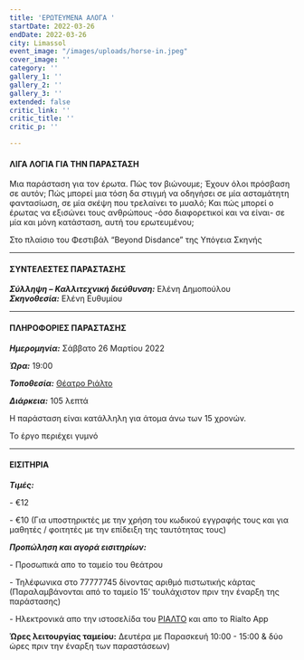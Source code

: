 ```yaml
---
title: 'ΕΡΩΤΕΥΜΕΝΑ ΑΛΟΓΑ '
startDate: 2022-03-26
endDate: 2022-03-26
city: Limassol
event_image: "/images/uploads/horse-in.jpeg"
cover_image: ''
category: ''
gallery_1: ''
gallery_2: ''
gallery_3: ''
extended: false
critic_link: ''
critic_title: ''
critic_p: ''

---
```

#### ΛΙΓΑ ΛΟΓΙΑ ΓΙΑ ΤΗΝ ΠΑΡΑΣΤΑΣΗ

Μια παράσταση για τον έρωτα. Πώς τον βιώνουμε; Έχουν όλοι πρόσβαση σε αυτόν; Πώς μπορεί μια τόση δα στιγμή να οδηγήσει σε μία ασταμάτητη φαντασίωση, σε μία σκέψη που τρελαίνει το μυαλό; Και πώς μπορεί ο έρωτας να εξισώνει τους ανθρώπους -όσο διαφορετικοί και να είναι- σε μία και μόνη κατάσταση, αυτή του ερωτευμένου;

Στο πλαίσιο του Φεστιβάλ “Beyond Disdance” της Υπόγεια Σκηνής

***

#### ΣΥΝΤΕΛΕΣΤΕΣ ΠΑΡΑΣΤΑΣΗΣ

**_Σύλληψη – Καλλιτεχνική διεύθυνση:_** Ελένη Δημοπούλου  
**_Σκηνοθεσία:_** Ελένη Ευθυμίου

***

#### ΠΛΗΡΟΦΟΡΙΕΣ ΠΑΡΑΣΤΑΣΗΣ

**_Ημερομηνία:_** Σάββατο 26 Μαρτίου 2022

**_Ώρα:_** 19:00

**_Τοποθεσία:_** [Θέατρο Ριάλτο](https://www.google.com/maps/place/Rialto+Theatre/@34.6797612,33.043364,17z/data=!3m1!4b1!4m5!3m4!1s0x14e7331ab1ec9197:0xdf6e42bed1d077b1!8m2!3d34.6797568!4d33.0455527)

**_Διάρκεια:_** 105 λεπτά

Η παράσταση είναι κατάλληλη για άτομα άνω των 15 χρονών.

Το έργο περιέχει γυμνό

***

#### ΕΙΣΙΤΗΡΙΑ

**_Τιμές:_**

\- €12

\- €10 (Για υποστηρικτές με την  χρήση του κωδικού εγγραφής τους και για μαθητές / φοιτητές με την επίδειξη της ταυτότητας τους)

**_Προπώληση και αγορά εισιτηρίων:_**

\- Προσωπικά απο το ταμείο του θεάτρου

\- Τηλέφωνικα στο 77777745 δίνοντας αριθμό πιστωτικής κάρτας (Παραλαμβάνονται από το ταμείο 15’ τουλάχιστον πριν την έναρξη της παράστασης)

\- Ηλεκτρονικά απο την ιστοσελίδα του [ΡΙΑΛΤΟ](https://rialto.interticket.com/program/eroteumena-alogaen-dynamei-ensemble-2547 "Ριάλτο") και απο το Rialto App

**Ώρες λειτουργίας ταμείου:** Δευτέρα με Παρασκευή 10:00 - 15:00 & δύο ώρες πριν την έναρξη των παραστάσεων)
